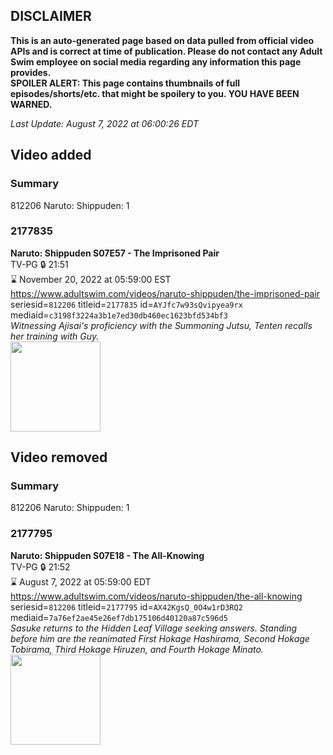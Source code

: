 ## DISCLAIMER
**This is an auto-generated page based on data pulled from official video APIs and is correct at time of publication. Please do not contact any Adult Swim employee on social media regarding any information this page provides.**  
**SPOILER ALERT: This page contains thumbnails of full episodes/shorts/etc. that might be spoilery to you. YOU HAVE BEEN WARNED.**  

_Last Update: August 7, 2022 at 06:00:26 EDT_
## Video added
### Summary
812206 Naruto: Shippuden: 1  
### 2177835
**Naruto: Shippuden S07E57 - The Imprisoned Pair**  
TV-PG 🔒 21:51  
⌛ November 20, 2022 at 05:59:00 EST  
https://www.adultswim.com/videos/naruto-shippuden/the-imprisoned-pair  
seriesid=`812206` titleid=`2177835` id=`AYJfc7w93sQvipyea9rx` mediaid=`c3198f3224a3b1e7ed30db460ec1623bfd534bf3`  
_Witnessing Ajisai's proficiency with the Summoning Jutsu, Tenten recalls her training with Guy._  
<a href="https://media.cdn.adultswim.com/uploads/20220802/thumbnails/2_22821246227-NarutoShippuden_405_TheImprisonedPair.png"><img src="https://media.cdn.adultswim.com/uploads/20220802/thumbnails/2_22821246227-NarutoShippuden_405_TheImprisonedPair.png" height="144px" /></a>
## Video removed
### Summary
812206 Naruto: Shippuden: 1  
### 2177795
**Naruto: Shippuden S07E18 - The All-Knowing**  
TV-PG 🔒 21:52  
⌛ August 7, 2022 at 05:59:00 EDT  
https://www.adultswim.com/videos/naruto-shippuden/the-all-knowing  
seriesid=`812206` titleid=`2177795` id=`AX42KgsQ_0O4w1rD3RQ2` mediaid=`7a76ef2ae45e26ef7db175106d40120a87c596d5`  
_Sasuke returns to the Hidden Leaf Village seeking answers. Standing before him are the reanimated First Hokage Hashirama, Second Hokage Tobirama, Third Hokage Hiruzen, and Fourth Hokage Minato._  
<a href="https://media.cdn.adultswim.com/uploads/20220107/thumbnails/2_22171655110-NarutoShippuden_366_TheAllKnowing.png"><img src="https://media.cdn.adultswim.com/uploads/20220107/thumbnails/2_22171655110-NarutoShippuden_366_TheAllKnowing.png" height="144px" /></a>
